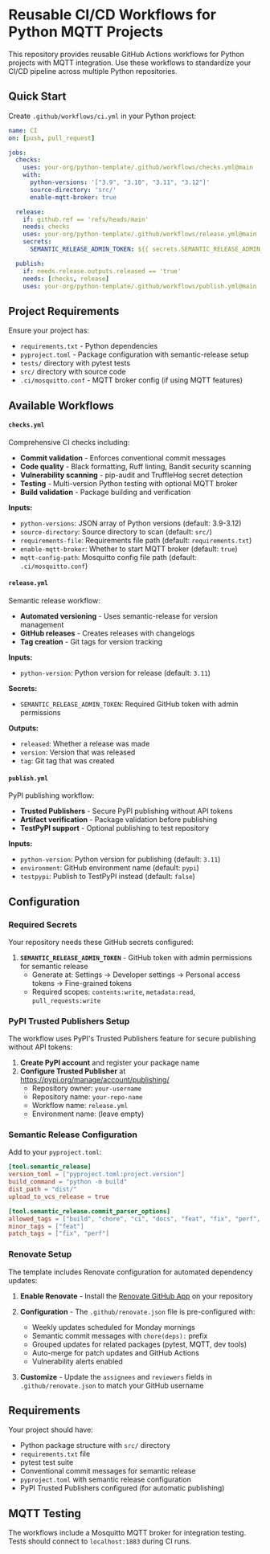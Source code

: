 # Reusable CI/CD Workflows for Python MQTT Projects

This repository provides reusable GitHub Actions workflows for Python projects with MQTT integration. Use these workflows to standardize your CI/CD pipeline across multiple Python repositories.

## Quick Start

Create `.github/workflows/ci.yml` in your Python project:

```yaml
name: CI
on: [push, pull_request]

jobs:
  checks:
    uses: your-org/python-template/.github/workflows/checks.yml@main
    with:
      python-versions: '["3.9", "3.10", "3.11", "3.12"]'
      source-directory: 'src/'
      enable-mqtt-broker: true

  release:
    if: github.ref == 'refs/heads/main'
    needs: checks
    uses: your-org/python-template/.github/workflows/release.yml@main
    secrets:
      SEMANTIC_RELEASE_ADMIN_TOKEN: ${{ secrets.SEMANTIC_RELEASE_ADMIN_TOKEN }}

  publish:
    if: needs.release.outputs.released == 'true'
    needs: [checks, release]
    uses: your-org/python-template/.github/workflows/publish.yml@main
```

## Project Requirements

Ensure your project has:
- `requirements.txt` - Python dependencies
- `pyproject.toml` - Package configuration with semantic-release setup
- `tests/` directory with pytest tests
- `src/` directory with source code
- `.ci/mosquitto.conf` - MQTT broker config (if using MQTT features)

## Available Workflows

#### `checks.yml`
Comprehensive CI checks including:
- **Commit validation** - Enforces conventional commit messages
- **Code quality** - Black formatting, Ruff linting, Bandit security scanning
- **Vulnerability scanning** - pip-audit and TruffleHog secret detection
- **Testing** - Multi-version Python testing with optional MQTT broker
- **Build validation** - Package building and verification

**Inputs:**
- `python-versions`: JSON array of Python versions (default: 3.9-3.12)
- `source-directory`: Source directory to scan (default: `src/`)
- `requirements-file`: Requirements file path (default: `requirements.txt`)
- `enable-mqtt-broker`: Whether to start MQTT broker (default: `true`)
- `mqtt-config-path`: Mosquitto config file path (default: `.ci/mosquitto.conf`)

#### `release.yml`
Semantic release workflow:
- **Automated versioning** - Uses semantic-release for version management
- **GitHub releases** - Creates releases with changelogs
- **Tag creation** - Git tags for version tracking

**Inputs:**
- `python-version`: Python version for release (default: `3.11`)

**Secrets:**
- `SEMANTIC_RELEASE_ADMIN_TOKEN`: Required GitHub token with admin permissions

**Outputs:**
- `released`: Whether a release was made
- `version`: Version that was released
- `tag`: Git tag that was created

#### `publish.yml`
PyPI publishing workflow:
- **Trusted Publishers** - Secure PyPI publishing without API tokens
- **Artifact verification** - Package validation before publishing
- **TestPyPI support** - Optional publishing to test repository

**Inputs:**
- `python-version`: Python version for publishing (default: `3.11`)
- `environment`: GitHub environment name (default: `pypi`)
- `testpypi`: Publish to TestPyPI instead (default: `false`)


## Configuration

### Required Secrets

Your repository needs these GitHub secrets configured:

1. **`SEMANTIC_RELEASE_ADMIN_TOKEN`** - GitHub token with admin permissions for semantic release
   - Generate at: Settings → Developer settings → Personal access tokens → Fine-grained tokens
   - Required scopes: `contents:write`, `metadata:read`, `pull_requests:write`

### PyPI Trusted Publishers Setup

The workflow uses PyPI's Trusted Publishers feature for secure publishing without API tokens:

1. **Create PyPI account** and register your package name
2. **Configure Trusted Publisher** at https://pypi.org/manage/account/publishing/
   - Repository owner: `your-username`
   - Repository name: `your-repo-name`
   - Workflow name: `release.yml`
   - Environment name: (leave empty)

### Semantic Release Configuration

Add to your `pyproject.toml`:

```toml
[tool.semantic_release]
version_toml = ["pyproject.toml:project.version"]
build_command = "python -m build"
dist_path = "dist/"
upload_to_vcs_release = true

[tool.semantic_release.commit_parser_options]
allowed_tags = ["build", "chore", "ci", "docs", "feat", "fix", "perf", "style", "refactor", "test"]
minor_tags = ["feat"]
patch_tags = ["fix", "perf"]
```

### Renovate Setup

The template includes Renovate configuration for automated dependency updates:

1. **Enable Renovate** - Install the [Renovate GitHub App](https://github.com/apps/renovate) on your repository
2. **Configuration** - The `.github/renovate.json` file is pre-configured with:
   - Weekly updates scheduled for Monday mornings
   - Semantic commit messages with `chore(deps):` prefix
   - Grouped updates for related packages (pytest, MQTT, dev tools)
   - Auto-merge for patch updates and GitHub Actions
   - Vulnerability alerts enabled

3. **Customize** - Update the `assignees` and `reviewers` fields in `.github/renovate.json` to match your GitHub username

## Requirements

Your project should have:
- Python package structure with `src/` directory
- `requirements.txt` file
- pytest test suite
- Conventional commit messages for semantic release
- `pyproject.toml` with semantic release configuration
- PyPI Trusted Publishers configured (for automatic publishing)

## MQTT Testing

The workflows include a Mosquitto MQTT broker for integration testing. Tests should connect to `localhost:1883` during CI runs.
